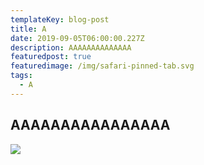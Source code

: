 ```yaml
---
templateKey: blog-post
title: A
date: 2019-09-05T06:00:00.227Z
description: AAAAAAAAAAAAAA
featuredpost: true
featuredimage: /img/safari-pinned-tab.svg
tags:
  - A
---
```

## AAAAAAAAAAAAAAAA

![](/img/blog-index.jpg)
